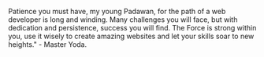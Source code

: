 Patience you must have, my young Padawan, for the path of a web developer is long and winding. Many challenges you will face, but with dedication and persistence, success you will find. The Force is strong within you, use it wisely to create amazing websites and let your skills soar to new heights." - Master Yoda.